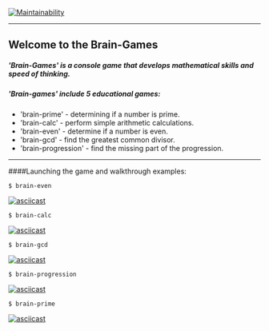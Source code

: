 [![Maintainability](https://api.codeclimate.com/v1/badges/bbbb83a4486c81a7f1e7/maintainability)](https://codeclimate.com/github/VladimirMastepanov/Brain-Games/maintainability)
___

## Welcome to the Brain-Games


##### 'Brain-Games' is a console game that develops mathematical skills and speed of thinking.

##### 'Brain-games' include 5 educational games:
* 'brain-prime' - determining if a number is prime.
* 'brain-calc' - perform simple arithmetic calculations.
* 'brain-even' - determine if a number is even.
* 'brain-gcd' - find the greatest common divisor.
* 'brain-progression' - find the missing part of the progression.

___
####Launching the game and walkthrough examples:


    $ brain-even

[![asciicast](https://asciinema.org/a/s6rDIVAasLUiUIlK9DIiWD8od.svg)](https://asciinema.org/a/s6rDIVAasLUiUIlK9DIiWD8od)

    $ brain-calc

[![asciicast](https://asciinema.org/a/T0Mkn6u5BtZSxeTWJMnSoADxA.svg)](https://asciinema.org/a/T0Mkn6u5BtZSxeTWJMnSoADxA)

    $ brain-gcd

[![asciicast](https://asciinema.org/a/b48gyTXphHIjWRT2dPadlIdkN.svg)](https://asciinema.org/a/b48gyTXphHIjWRT2dPadlIdkN)

    $ brain-progression

[![asciicast](https://asciinema.org/a/ig2rQVg0Ly4jnXhX4OtyMpt1f.svg)](https://asciinema.org/a/ig2rQVg0Ly4jnXhX4OtyMpt1f)

    $ brain-prime

[![asciicast](https://asciinema.org/a/UnkgtsXZKh9VRnyMJgt9H0yXP.svg)](https://asciinema.org/a/UnkgtsXZKh9VRnyMJgt9H0yXP)